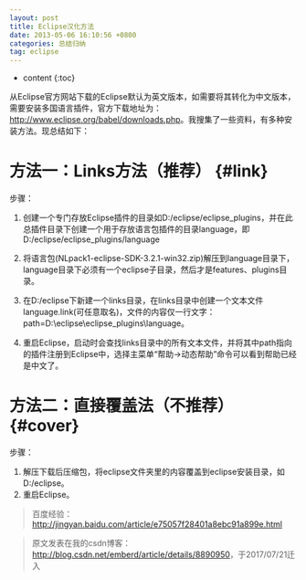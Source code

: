 ```yaml
---
layout: post
title: Eclipse汉化方法
date: 2013-05-06 16:10:56 +0800
categories: 总结归纳
tag: eclipse
---
```


* content
{:toc}


从Eclipse官方网站下载的Eclipse默认为英文版本，如需要将其转化为中文版本，需要安装多国语言插件，官方下载地址为：<http://www.eclipse.org/babel/downloads.php>。我搜集了一些资料，有多种安装方法。现总结如下：
# 方法一：Links方法（推荐） {#link}
步骤：

1. 创建一个专门存放Eclipse插件的目录如D:/eclipse/eclipse_plugins，并在此总插件目录下创建一个用于存放语言包插件的目录language，即D:/eclipse/eclipse_plugins/language

2. 将语言包(NLpack1-eclipse-SDK-3.2.1-win32.zip)解压到language目录下，language目录下必须有一个eclipse子目录，然后才是features、plugins目录。

3. 在D:/eclipse下新建一个links目录，在links目录中创建一个文本文件language.link(可任意取名)，文件的内容仅一行文字：path=D:\\eclipse\\eclipse_plugins\\language。

4. 重启Eclipse，启动时会查找links目录中的所有文本文件，并将其中path指向的插件注册到Eclipse中，选择主菜单“帮助→动态帮助”命令可以看到帮助已经是中文了。

# 方法二：直接覆盖法（不推荐） {#cover}
步骤：

1. 解压下载后压缩包，将eclipse文件夹里的内容覆盖到eclipse安装目录，如D:/eclipse。
2. 重启Eclipse。

> 百度经验：<http://jingyan.baidu.com/article/e75057f28401a8ebc91a899e.html>

> 原文发表在我的csdn博客：<http://blog.csdn.net/emberd/article/details/8890950>，于2017/07/21迁入